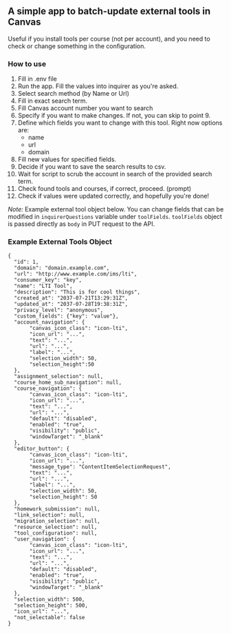 ## A simple app to batch-update external tools in Canvas

Useful if you install tools per course (not per account), and you need to check or change something in the configuration.


### How to use

1. Fill in .env file
2. Run the app. Fill the values into inquirer as you're asked.
3. Select search method (by Name or Url)
4. Fill in exact search term.
5. Fill Canvas account number you want to search
6. Specify if you want to make changes. If not, you can skip to point 9.
7. Define which fields you want to change with this tool. Right now options are:
    * name
    * url
    * domain
8. Fill new values for specified fields.
9. Decide if you want to save the search results to csv.
10. Wait for script to scrub the account in search of the provided search term.
11. Check found tools and courses, if correct, proceed. (prompt)
12. Check if values were updated correctly, and hopefully you're done!

*Note:* Example external tool object below.
You can change fields that can be modified in `inquirerQuestions` variable under `toolFields`.
`toolFields` object is passed directly as `body` in PUT request to the API.


### Example External Tools Object

```
{
  "id": 1,
  "domain": "domain.example.com",
  "url": "http://www.example.com/ims/lti",
  "consumer_key": "key",
  "name": "LTI Tool",
  "description": "This is for cool things",
  "created_at": "2037-07-21T13:29:31Z",
  "updated_at": "2037-07-28T19:38:31Z",
  "privacy_level": "anonymous",
  "custom_fields": {"key": "value"},
  "account_navigation": {
       "canvas_icon_class": "icon-lti",
       "icon_url": "...",
       "text": "...",
       "url": "...",
       "label": "...",
       "selection_width": 50,
       "selection_height":50
  },
  "assignment_selection": null,
  "course_home_sub_navigation": null,
  "course_navigation": {
       "canvas_icon_class": "icon-lti",
       "icon_url": "...",
       "text": "...",
       "url": "...",
       "default": "disabled",
       "enabled": "true",
       "visibility": "public",
       "windowTarget": "_blank"
  },
  "editor_button": {
       "canvas_icon_class": "icon-lti",
       "icon_url": "...",
       "message_type": "ContentItemSelectionRequest",
       "text": "...",
       "url": "...",
       "label": "...",
       "selection_width": 50,
       "selection_height": 50
  },
  "homework_submission": null,
  "link_selection": null,
  "migration_selection": null,
  "resource_selection": null,
  "tool_configuration": null,
  "user_navigation": {
       "canvas_icon_class": "icon-lti",
       "icon_url": "...",
       "text": "...",
       "url": "...",
       "default": "disabled",
       "enabled": "true",
       "visibility": "public",
       "windowTarget": "_blank"
  },
  "selection_width": 500,
  "selection_height": 500,
  "icon_url": "...",
  "not_selectable": false
}
```
